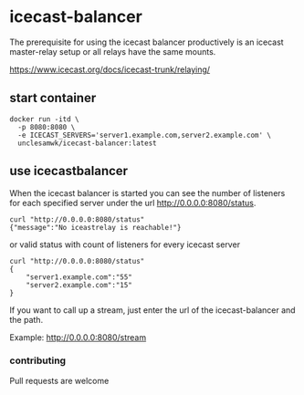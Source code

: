 # icecast-balancer

The prerequisite for using the icecast balancer productively is an icecast master-relay setup or all relays have the same mounts.

https://www.icecast.org/docs/icecast-trunk/relaying/

## start container
```
docker run -itd \
  -p 8080:8080 \
  -e ICECAST_SERVERS='server1.example.com,server2.example.com' \
  unclesamwk/icecast-balancer:latest
```
## use icecastbalancer

When the icecast balancer is started you can see the number of listeners for each specified server under the url http://0.0.0.0:8080/status.

```
curl "http://0.0.0.0:8080/status"
{"message":"No iceastrelay is reachable!"}
```
or valid status with count of listeners for every icecast server
```
curl "http://0.0.0.0:8080/status"
{
    "server1.example.com":"55"
    "server2.example.com":"15"
}
```
If you want to call up a stream, just enter the url of the icecast-balancer and the path.

Example: http://0.0.0.0:8080/stream

### contributing

Pull requests are welcome